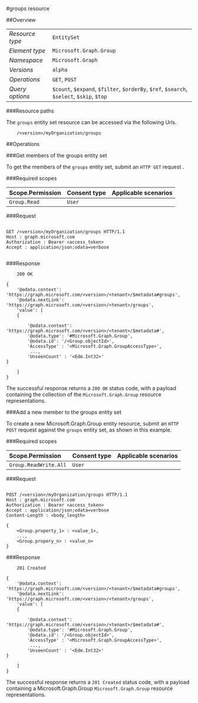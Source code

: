 #groups resource

 



##Overview

|  |  | 
| :-- | :-- | 
| _Resource type_ | `EntitySet` | 
| _Element type_ | `Microsoft.Graph.Group` | 
| _Namespace_ | `Microsoft.Graph` | 
| _Versions_ | `alpha` | 
| _Operations_ | `GET`, `POST` | 
| _Query options_ | `$count`, `$expand`, `$filter`, `$orderBy`, `$ref`, `$search`, `$select`, `$skip`, `$top` | 


###Resource paths

The `groups` entity set resource can be accessed via the following Urls. 

```
	/<version>/myOrganization/groups
```





##Operations

###Get members of the groups entity set

To get the members of the `groups` entity set, submit an `HTTP GET` request .  

###Required scopes

| Scope.Permission | Consent type | Applicable scenarios | 
| :-- | :-- | :-- | 
| `Group.Read` | `User` |  | 
###Request

```
	
GET /<version>/myOrganization/groups HTTP/1.1
Host : graph.microsoft.com
Authorization : Bearer <access_token>
Accept : application/json;odata=verbose


```

###Response

```
	200 OK

{
	'@odata.context': 'https://graph.microsoft.com/<version>/<tenant>/$metadata#groups',
	'@odata.nextLink': 'https://graph.microsoft.com/<version>/<tenant>/groups',
	'value': [ 
	{

		'@odata.context': 'https://graph.microsoft.com/<version>/<tenant>/$metadata#',
		'@odata.type': '#Microsoft.Graph.Group',
		'@odata.id': '/<Group.objectId>',
		'AccessType' : '<Microsoft.Graph.GroupAccessType>',
		 ...,
		'UnseenCount' : '<Edm.Int32>'
}

	]
}

```

The successful response returns a `200 OK` status code, with a payload containing the collection of the `Microsoft.Graph.Group` resource representations. 

###Add a new member to the groups entity set

To create a new Microsoft.Graph.Group entity resource, submit an `HTTP POST` request against the `groups` entity set, as shown in this example. 

###Required scopes

| Scope.Permission | Consent type | Applicable scenarios | 
| :-- | :-- | :-- | 
| `Group.ReadWrite.All` | `User` |  | 
###Request

```
	
POST /<version>/myOrganization/groups HTTP/1.1
Host : graph.microsoft.com
Authorization : Bearer <access_token>
Accept : application/json;odata=verbose
Content-Length : <body_length>

{
	<Group.property_1> : <value_1>,
	...,
	<Group.propery_n> : <value_n>
}

```

###Response

```
	201 Created

{
	'@odata.context': 'https://graph.microsoft.com/<version>/<tenant>/$metadata#groups',
	'@odata.nextLink': 'https://graph.microsoft.com/<version>/<tenant>/groups',
	'value': [ 
	{

		'@odata.context': 'https://graph.microsoft.com/<version>/<tenant>/$metadata#',
		'@odata.type': '#Microsoft.Graph.Group',
		'@odata.id': '/<Group.objectId>',
		'AccessType' : '<Microsoft.Graph.GroupAccessType>',
		 ...,
		'UnseenCount' : '<Edm.Int32>'
}

	]
}

```

The successful response returns a `201 Created` status code, with a payload containing a Microsoft.Graph.Group `Microsoft.Graph.Group` resource representations. 



